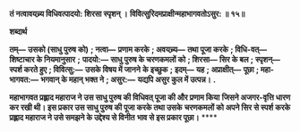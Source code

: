 **तं नत्वावयच्र्य विधिवत्पादयो: शिरसा स्पृशन् ।** **विवित्सुरिदमप्राक्षीन्महाभागवतोऽसुर: ॥ १५॥** 

**शब्दार्थ** 

**तम्—** **उसको (साधु पुरुष को)** **; नत्वा—** **प्रणाम करके** **; अवयच्र्य—** **तथा पूजा करके** **; विधि-वत्—** **शिष्टाचार के नियमानुसार** **;** **पादयो:—** **साधु पुरुष के चरणकमलों को** **; शिरसा—** **सिर के बल** **; स्पृशन्—** **स्पर्श करते हुए** **; विवित्सु:—** **उसके विषय में जानने** **के इच्छुक** **; इदम्—** **यह** **; अप्राक्षीत्—** **पूछा** **; महा-भागवत:—** **भगवान् के महान् भक्त ने** **; असुर:—** **यद्यपि असुर कुल में उत्पन्न।** **.** 

**महाभागवत प्रह्लाद महाराज ने उस साधु पुरुष की विधिवत् पूजा की और प्रणाम किया** **जिसने अजगर-वृत्ति धारण कर रखी थी। इस प्रकार उस साधु पुरुष की पूजा करके तथा उसके** **चरणकमलों को अपने सिर से स्पर्श करके प्रह्लाद महाराज ने उसे समझने के उद्देश्य से विनीत** **भाव से इस प्रकार पूछा।** **** 